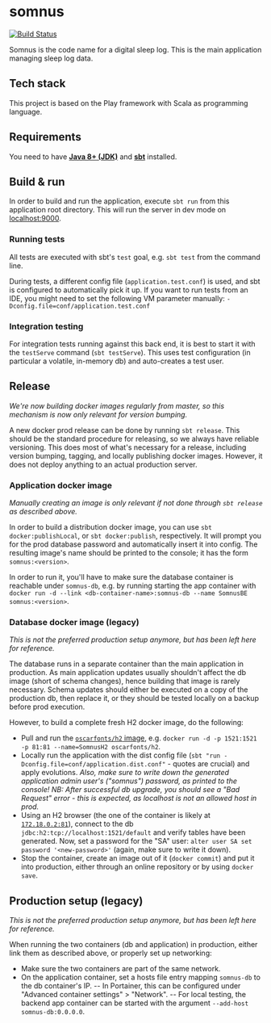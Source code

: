 # somnus

[![Build Status](https://travis-ci.org/upkbs-chronobiology/somnus.svg?branch=master)](https://travis-ci.org/upkbs-chronobiology/somnus)

Somnus is the code name for a digital sleep log.
This is the main application managing sleep log data.

## Tech stack

This project is based on the Play framework with Scala as programming language.

## Requirements

You need to have **[Java 8+ (JDK)](http://www.oracle.com/technetwork/java/javase/downloads/index.html)** and **[sbt](https://www.scala-sbt.org/)** installed.

## Build & run

In order to build and run the application, execute `sbt run` from this application root directory.
This will run the server in dev mode on [localhost:9000](http://localhost:9000/).

### Running tests

All tests are executed with sbt's `test` goal, e.g. `sbt test` from the command line.

During tests, a different config file (`application.test.conf`) is used, and sbt is configured to automatically pick it up.
If you want to run tests from an IDE, you might need to set the following VM parameter manually: `-Dconfig.file=conf/application.test.conf`

### Integration testing

For integration tests running against this back end, it is best to start it with the `testServe` command (`sbt testServe`).
This uses test configuration (in particular a volatile, in-memory db) and auto-creates a test user.

## Release

*We're now building docker images regularly from master, so this mechanism is now only relevant for version bumping.*

A new docker prod release can be done by running `sbt release`.
This should be the standard procedure for releasing, so we always have reliable versioning.
This does most of what's necessary for a release, including version bumping, tagging, and locally publishing docker images.
However, it does not deploy anything to an actual production server.

### Application docker image

*Manually creating an image is only relevant if not done through `sbt release` as described above.*

In order to build a distribution docker image, you can use `sbt docker:publishLocal`, or `sbt docker:publish`, respectively.
It will prompt you for the prod database password and automatically insert it into config.
The resulting image's name should be printed to the console; it has the form `somnus:<version>`.

In order to run it, you'll have to make sure the database container  is reachable under `somnus-db`,
e.g. by running starting the app container with `docker run -d --link <db-container-name>:somnus-db --name SomnusBE somnus:<version>`.

### Database docker image (legacy)

*This is not the preferred production setup anymore, but has been left here for reference.*

The database runs in a separate container than the main application in production.
As main application updates usually shouldn't affect the db image (short of schema changes), hence building that image is rarely necessary.
Schema updates should either be executed on a copy of the production db, then replace it, or they should be tested locally on a backup before prod execution.

However, to build a complete fresh H2 docker image, do the following:

- Pull and run the [`oscarfonts/h2` image](https://hub.docker.com/r/oscarfonts/h2/), e.g. `docker run -d -p 1521:1521 -p 81:81 --name=SomnusH2 oscarfonts/h2`.
- Locally run the application with the dist config file (`sbt "run -Dconfig.file=conf/application.dist.conf"` - quotes are crucial) and apply evolutions.
*Also, make sure to write down the generated application admin user's ("somnus") password, as printed to the console!*
*NB: After successful db upgrade, you should see a "Bad Request" error - this is expected, as localhost is not an allowed host in prod.*
- Using an H2 browser (the one of the container is likely at [`172.18.0.2:81`](http://172.18.0.2:81/)), connect to the db `jdbc:h2:tcp://localhost:1521/default` and verify tables have been generated.
Now, set a password for the "SA" user: `alter user SA set password '<new-password>'` (again, make sure to write it down).
- Stop the container, create an image out of it (`docker commit`) and put it into production, either through an online repository or by using `docker save`.

## Production setup (legacy)

*This is not the preferred production setup anymore, but has been left here for reference.*

When running the two containers (db and application) in production, either link them as described above, or properly set up networking:

- Make sure the two containers are part of the same network.
- On the application container, set a hosts file entry mapping `somnus-db` to the db container's IP.
-- In Portainer, this can be configured under "Advanced container settings" > "Network".
-- For local testing, the backend app container can be started with the argument `--add-host somnus-db:0.0.0.0`.

